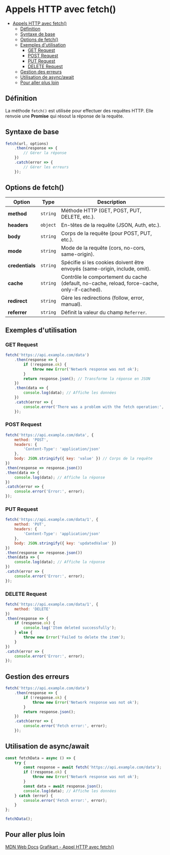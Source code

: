 # Appels HTTP avec fetch()

<!-- TOC -->
* [Appels HTTP avec fetch()](#appels-http-avec-fetch)
  * [Définition](#définition)
  * [Syntaxe de base](#syntaxe-de-base)
  * [Options de fetch()](#options-de-fetch)
  * [Exemples d'utilisation](#exemples-dutilisation)
    * [GET Request](#get-request)
    * [POST Request](#post-request)
    * [PUT Request](#put-request)
    * [DELETE Request](#delete-request)
  * [Gestion des erreurs](#gestion-des-erreurs)
  * [Utilisation de async/await](#utilisation-de-asyncawait)
  * [Pour aller plus loin](#pour-aller-plus-loin)
<!-- TOC -->

## Définition

La méthode `fetch()` est utilisée pour effectuer des requêtes HTTP. Elle renvoie une **Promise** qui résout la réponse de la requête.

## Syntaxe de base

```javascript
fetch(url, options)
    .then(response => {
        // Gérer la réponse
    })
    .catch(error => {
        // Gérer les erreurs
    });
```

## Options de fetch()

| Option          | Type     | Description                                                                                 |
|-----------------|----------|---------------------------------------------------------------------------------------------|
| **method**      | `string` | Méthode HTTP (GET, POST, PUT, DELETE, etc.).                                                |
| **headers**     | `object` | En-têtes de la requête (JSON, Auth, etc.).                                                  |
| **body**        | `string` | Corps de la requête (pour POST, PUT, etc.).                                                 |
| **mode**        | `string` | Mode de la requête (cors, no-cors, same-origin).                                            |
| **credentials** | `string` | Spécifie si les cookies doivent être envoyés (same-origin, include, omit).                  |
| **cache**       | `string` | Contrôle le comportement du cache (default, no-cache, reload, force-cache, only-if-cached). |
| **redirect**    | `string` | Gère les redirections (follow, error, manual).                                              |
| **referrer**    | `string` | Définit la valeur du champ `Referrer`.                                                      |


## Exemples d'utilisation

### GET Request

```javascript
fetch('https://api.example.com/data')
    .then(response => {
        if (!response.ok) {
            throw new Error('Network response was not ok');
        }
        return response.json(); // Transforme la réponse en JSON
    })
    .then(data => {
        console.log(data); // Affiche les données
    })
    .catch(error => {
        console.error('There was a problem with the fetch operation:', error);
    });

```

### POST Request

```javascript
fetch('https://api.example.com/data', {
    method: 'POST',
    headers: {
        'Content-Type': 'application/json'
    },
    body: JSON.stringify({ key: 'value' }) // Corps de la requête
})
.then(response => response.json())
.then(data => {
    console.log(data); // Affiche la réponse
})
.catch(error => {
    console.error('Error:', error);
});

```

### PUT Request

```javascript
fetch('https://api.example.com/data/1', {
    method: 'PUT',
    headers: {
        'Content-Type': 'application/json'
    },
    body: JSON.stringify({ key: 'updatedValue' })
})
.then(response => response.json())
.then(data => {
    console.log(data); // Affiche la réponse
})
.catch(error => {
    console.error('Error:', error);
});

```

### DELETE Request

```javascript
fetch('https://api.example.com/data/1', {
    method: 'DELETE'
})
.then(response => {
    if (response.ok) {
        console.log('Item deleted successfully');
    } else {
        throw new Error('Failed to delete the item');
    }
})
.catch(error => {
    console.error('Error:', error);
});

```

## Gestion des erreurs

```javascript
fetch('https://api.example.com/data')
    .then(response => {
        if (!response.ok) {
            throw new Error('Network response was not ok');
        }
        return response.json();
    })
    .catch(error => {
        console.error('Fetch error:', error);
    });

```

## Utilisation de async/await

```javascript
const fetchData = async () => {
    try {
        const response = await fetch('https://api.example.com/data');
        if (!response.ok) {
            throw new Error('Network response was not ok');
        }
        const data = await response.json();
        console.log(data); // Affiche les données
    } catch (error) {
        console.error('Fetch error:', error);
    }
};

fetchData();

```

## Pour aller plus loin

[MDN Web Docs](https://developer.mozilla.org/fr/docs/Web/API/Window/fetch)
[Grafikart - Appel HTTP avec fetch()](https://grafikart.fr/tutoriels/javascript-promise-2068#autoplay)